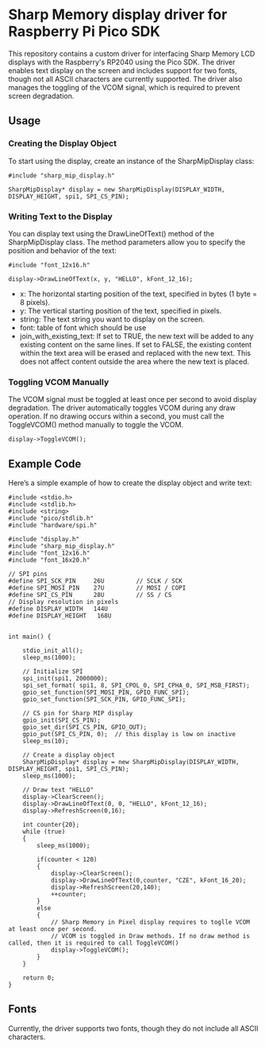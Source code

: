 # Sharp Memory display driver for Raspberry Pi Pico SDK

This repository contains a custom driver for interfacing Sharp Memory LCD displays with the Raspberry's RP2040 using the Pico SDK. The driver enables text display on the screen and includes support for two fonts, though not all ASCII characters are currently supported. The driver also manages the toggling of the VCOM signal, which is required to prevent screen degradation.

## Usage

### Creating the Display Object
To start using the display, create an instance of the SharpMipDisplay class:
```
#include "sharp_mip_display.h"

SharpMipDisplay* display = new SharpMipDisplay(DISPLAY_WIDTH, DISPLAY_HEIGHT, spi1, SPI_CS_PIN);
```

### Writing Text to the Display
You can display text using the DrawLineOfText() method of the SharpMipDisplay class. The method parameters allow you to specify the position and behavior of the text:
```
#include "font_12x16.h"

display->DrawLineOfText(x, y, "HELLO", kFont_12_16);
```

- x: The horizontal starting position of the text, specified in bytes (1 byte = 8 pixels).
- y: The vertical starting position of the text, specified in pixels.
- string: The text string you want to display on the screen.
- font: table of font which should be use
- join_with_existing_text: If set to TRUE, the new text will be added to any existing content on the same lines. If set to FALSE, the existing content within the text area will be erased and replaced with the new text. This does not affect content outside the area where the new text is placed.
### Toggling VCOM Manually
The VCOM signal must be toggled at least once per second to avoid display degradation. The driver automatically toggles VCOM during any draw operation. If no drawing occurs within a second, you must call the ToggleVCOM() method manually to toggle the VCOM.
```
display->ToggleVCOM();
```

## Example Code
Here’s a simple example of how to create the display object and write text:
```
#include <stdio.h>
#include <stdlib.h>
#include <string>
#include "pico/stdlib.h"
#include "hardware/spi.h"

#include "display.h"
#include "sharp_mip_display.h"
#include "font_12x16.h"
#include "font_16x20.h"

// SPI pins
#define SPI_SCK_PIN     26U         // SCLK / SCK
#define SPI_MOSI_PIN    27U         // MOSI / COPI
#define SPI_CS_PIN      28U         // SS / CS
// Display resolution in pixels
#define DISPLAY_WIDTH   144U
#define DISPLAY_HEIGHT   168U


int main() {

    stdio_init_all();
    sleep_ms(1000);

    // Initialize SPI
    spi_init(spi1, 2000000);
    spi_set_format( spi1, 8, SPI_CPOL_0, SPI_CPHA_0, SPI_MSB_FIRST);
    gpio_set_function(SPI_MOSI_PIN, GPIO_FUNC_SPI);
    gpio_set_function(SPI_SCK_PIN, GPIO_FUNC_SPI);

    // CS pin for Sharp MIP display
    gpio_init(SPI_CS_PIN);
    gpio_set_dir(SPI_CS_PIN, GPIO_OUT);
    gpio_put(SPI_CS_PIN, 0);  // this display is low on inactive
    sleep_ms(10);

    // Create a display object
    SharpMipDisplay* display = new SharpMipDisplay(DISPLAY_WIDTH, DISPLAY_HEIGHT, spi1, SPI_CS_PIN);
    sleep_ms(1000);

    // Draw text "HELLO"
    display->ClearScreen();
    display->DrawLineOfText(0, 0, "HELLO", kFont_12_16);
    display->RefreshScreen(0,16);

    int counter{20};
    while (true)
    {
        sleep_ms(1000);
        
        if(counter < 120)
        {
            display->ClearScreen();
            display->DrawLineOfText(0,counter, "CZE", kFont_16_20);
            display->RefreshScreen(20,140);
            ++counter;
        }
        else
        {
            // Sharp Memory in Pixel display requires to toglle VCOM at least once per second.
            // VCOM is toggled in Draw methods. If no draw method is called, then it is required to call ToggleVCOM()
            display->ToggleVCOM();
        }
    }
    
    return 0;
}
```

## Fonts

Currently, the driver supports two fonts, though they do not include all ASCII characters.
